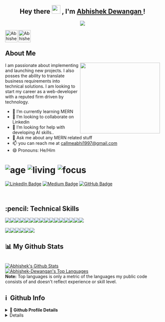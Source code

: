 <!-- <img src="https://github-readme-stats.vercel.app/api?username=Abhi-lab2&&show_icons=true&title_color=ffffff&icon_color=bb2acf&text_color=daf7dc&bg_color=151515">

<img src="https://github-readme-stats.vercel.app/api/top-langs/?username=Abhishek-Dewangan&layout=compact">

 -->
<h2 align="center">
  Hey there <img src="https://media.giphy.com/media/hvRJCLFzcasrR4ia7z/giphy.gif" width="28"> , I'm <a href="https://abhishekdewanganportfolio.netlify.app/" target="_blank" rel="noopener noreferrer">Abhishek Dewangan </a>!   
</h2>

<p align="center">
  <img src="https://readme-typing-svg.herokuapp.com/?lines=Passionate%20Coder;&center=true&width=500&height=50">
</p>

<a href='https://www.linkedin.com/in/abhishek-dewangan-319345218/'>
  <img align="left" alt="Abhishek's LinkedIn" width="40px" src="https://raw.githubusercontent.com/peterthehan/peterthehan/master/assets/linkedin.svg" />
</a>
<a href='https://medium.com/@callmeabhi1997'>
  <img align="left" alt="Abhishek's LinkedIn" width="40px" src="https://raw.githubusercontent.com/peterthehan/peterthehan/master/assets/medium.svg" />
</a>

<br/>
<br/>

## About Me

<img align='right' src="https://media.bitdegree.org/storage/media/images/2018/08/what-is-a-web-developer.jpg" width="260" height='230'>
I am passionate about implementing and launching new projects. I also posses the ability to translate business requirements into technical solutions. I am looking to start my career as a web-developer with a reputed firm driven by technology.

- 🌱 I’m currently learning MERN
- 👯 I’m looking to collaborate on Linkedin
- 🤔 I’m looking for help with developing AI skills..
- 💬 Ask me about any MERN related stuff
- 📫 you can reach me at callmeabhi1997@gmail.com
- 😄 Pronouns: He/Him
  <!-- - ⚡ Fun fact: Hot water will turn into ice faster than cold water. -->
   <br>

![age](https://img.shields.io/badge/age-24-blue&height="20")
![living](https://img.shields.io/badge/living-Bilaspur,Chhattisgarh-maroon)
![focus](https://img.shields.io/badge/focus-SoftwareDevelopment-teal)
=============================
[![LinkedIn Badge](https://img.shields.io/badge/LinkedIn--informational?style=flat&logo=linkedin&logoColor=lightblue&color=crimson)](https://www.linkedin.com/in/abhishek-dewangan-319345218/)
[![Medium Badge](https://img.shields.io/badge/Medium--informational?style=flat&logo=medium&logoColor=white&color=yellow)](https://medium.com/@callmeabhi1997)
[![GitHub Badge](https://img.shields.io/badge/GitHub--informational?style=flat&logo=github&logoColor=white&color=blue)](https://github.com/Abhishek-Dewangan)

<br>
 
<h2> :pencil: Technical Skills</h2>

<div style="display: flex;">
  <img src="https://img.shields.io/badge/HTML5-E34F26?style=for-the-badge&logo=html5&logoColor=white" />
  <img src="https://img.shields.io/badge/CSS3-1572B6?style=for-the-badge&logo=css3&logoColor=white" /> 
  <img src="https://img.shields.io/badge/JavaScript-323330?style=for-the-badge&logo=javascript&logoColor=F7DF1E" /> 
  <img src="https://img.shields.io/badge/React-20232A?style=for-the-badge&logo=react&logoColor=61DAFB" />
  <img src="https://img.shields.io/badge/Redux-593D88?style=for-the-badge&logo=redux&logoColor=white" />
  <img src="https://img.shields.io/badge/React_Router-CA4245?style=for-the-badge&logo=react-router&logoColor=white" />
  <img src="https://img.shields.io/badge/typescript-%23007ACC.svg?style=for-the-badge&logo=typescript&logoColor=white" />  
  <img src="https://img.shields.io/badge/JWT-black?style=for-the-badge&logo=JSON%20web%20tokens" />
  <img src="https://img.shields.io/badge/Next.js-black?style=for-the-badge&logo=next.js&logoColor=white" />
  <img src="https://img.shields.io/badge/Node.js-43853D?style=for-the-badge&logo=node.js&logoColor=white" /> 
  <img src="https://img.shields.io/badge/Express.js-404D59?style=for-the-badge" />
  <img src="https://img.shields.io/badge/MongoDB-2e542d?style=for-the-badge&logo=mongodb&logoColor=white" />
  <img src="https://img.shields.io/badge/Socket.io-black?style=for-the-badge&logo=socket.io&badgeColor=010101" /> 
  <img src="https://img.shields.io/badge/Material--UI-0081CB?style=for-the-badge&logo=material-ui&logoColor=white" />
  <img src="https://img.shields.io/badge/Bootstrap-9400d3?style=for-the-badge&logo=bootstrap&logoColor=violet" />  
  <img src="https://img.shields.io/badge/chakra-%234ED1C5.svg?style=for-the-badge&logo=chakraui&logoColor=white" />
</div>

<br>

<div style="display: flex;">
  <img src="https://img.shields.io/badge/Visual%20Studio%20Code-0078d7.svg?style=for-the-badge&logo=visual-studio-code&logoColor=white" />
  <img src="https://img.shields.io/badge/GitHub-100000?style=for-the-badge&logo=github&logoColor=white" />
  <img src="https://img.shields.io/badge/Heroku-430098?style=for-the-badge&logo=heroku&logoColor=white" />
  <img src="https://img.shields.io/badge/Vercel-000000?style=for-the-badge&logo=vercel&logoColor=white" />
  <img src="https://img.shields.io/badge/netlify-%23000000.svg?style=for-the-badge&logo=netlify&logoColor=#00C7B7" />
  <img src="https://img.shields.io/badge/Postman-FF6C37?style=for-the-badge&logo=postman&logoColor=white" />
</div>

## 📊 My Github Stats

<br/>
    <a href="https://github.com/Abhishek-Dewangan/github-readme-stats"><img alt="Abhishek's Github Stats" src="https://github-readme-stats.vercel.app/api?username=Abhishek-Dewangan&show_icons=true&count_private=true&theme=chartreuse-dark&hide_border=true&bg_color=0D1117" /></a>
    </br>
  <a href="https://github.com/Abhishek-Dewangan/github-readme-stats"><img alt="Abhishek-Dewangan's Top Languages" src="https://github-readme-stats.vercel.app/api/top-langs/?username=Abhishek-Dewangan&langs_count=8&count_private=true&layout=compact&theme=react&hide_border=true&bg_color=0D1117" /></a>
  <br/>
  <b>Note:</b> Top languages is only a metric of the languages my public code consists of and doesn't reflect experience or skill level.
  
 <br>
 
 <h2>ℹ️ &nbsp;Github Info</h2>
<details>	
  <summary><b>🔎 Github Profile Details</b></summary>
<p align="center"><img height="180em" src="https://github-profile-summary-cards.vercel.app/api/cards/profile-details?username=Abhishek-Dewangan&theme=github_dark" alt="Abhishek-Dewangan" align = "center"/></p>
</details>
<details>
<!--  <summary><b>🔥 Github Streaks</b></summary>
<p align="center"><img src="https://github-readme-streak-statskbiswal01s.herokuapp.com/?user=Abhi-lab2&theme=black-ice&hide_border=true&stroke=0000&background=0D1117&ring=e05397&fire=e05397&currStreakLabel=e05397" alt="Abhishek-Dewangan" /></p>
</details> -->
<details>
<summary><b>📊 Github Contribution Graph</b></summary>
<p align="center"<a href="#"><img alt="Abhishek-Dewangan's Activity Graph" src="https://activity-graph.herokuapp.com/graph?username=Abhishek-Dewangan&bg_color=0D1117&color=e05397&line=e05397&point=FFFFFF&hide_border=true&" /></a></p>
</details>
<details>   
 <summary><b>🏆 Github Achievements</b></summary>
<p align="center"> <a href="https://github.com/Abhishek-Dewangan"><img src="https://github-profile-trophy.vercel.app/?username=Abhishek-Dewangan&margin-w=5&theme=radical" alt="Abhishek" /></a> </p>
 </details>

 <hr>
